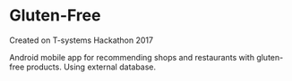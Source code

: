 # Gluten-Free
Created on T-systems Hackathon 2017

Android mobile app for recommending shops and restaurants with gluten-free products. 
Using external database.
